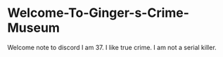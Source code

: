 # Welcome-To-Ginger-s-Crime-Museum
Welcome note to discord
I am 37. I like true crime. I am not a serial killer.
